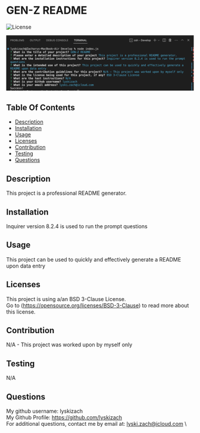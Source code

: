 # GEN-Z README
  ![License](https://img.shields.io/badge/License-BSD_3--Clause-blue.svg)

  ![screenshot](Develop/utils/READMEGenScreenshot.jpg)

  ## Table Of Contents
  - [Description](#description)
  - [Installation](#installation)
  - [Usage](#usage)
  - [Licenses](#licenses)
  - [Contribution](#contribution)
  - [Testing](#testing)
  - [Questions](#questions)

  ## Description
  This project is a professional README generator.

  ## Installation
  Inquirer version 8.2.4 is used to run the prompt questions

  ## Usage
  This project can be used to quickly and effectively generate a README upon data entry

  ## Licenses
  
  This project is using a/an BSD 3-Clause License.  \
  Go to (https://opensource.org/licenses/BSD-3-Clause) to read more about this license.

  ## Contribution
  N/A - This project was worked upon by myself only

  ## Testing
  N/A

  ## Questions
  My github username: lyskizach  \
  My Github Profile: https://github.com/lyskizach  \
  For additional questions, contact me by email at: lyski.zach@icloud.com  \
  
